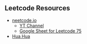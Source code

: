 ## Leetcode Resources

- [neetcode.io](https://neetcode.io/)
  - [YT Channel](https://www.youtube.com/c/NeetCode)
  - [Google Sheet for Leetcode 75](https://docs.google.com/spreadsheets/d/1A2PaQKcdwO_lwxz9bAnxXnIQayCouZP6d-ENrBz_NXc/edit#gid=0)
- [Hua Hua](https://www.youtube.com/c/HuaHuaLeetCode)
